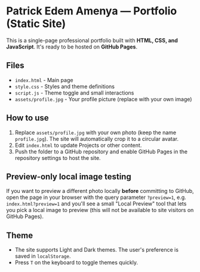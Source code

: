 # Patrick Edem Amenya — Portfolio (Static Site)

This is a single-page professional portfolio built with **HTML, CSS, and JavaScript**. It's ready to be hosted on **GitHub Pages**.

## Files
- `index.html` - Main page
- `style.css` - Styles and theme definitions
- `script.js` - Theme toggle and small interactions
- `assets/profile.jpg` - Your profile picture (replace with your own image)

## How to use
1. Replace `assets/profile.jpg` with your own photo (keep the name `profile.jpg`). The site will automatically crop it to a circular avatar.
2. Edit `index.html` to update Projects or other content.
3. Push the folder to a GitHub repository and enable GitHub Pages in the repository settings to host the site.

## Preview-only local image testing
If you want to preview a different photo locally **before** committing to GitHub, open the page in your browser with the query parameter `?preview=1`, e.g. `index.html?preview=1` and you'll see a small "Local Preview" tool that lets you pick a local image to preview (this will not be available to site visitors on GitHub Pages).

## Theme
- The site supports Light and Dark themes. The user's preference is saved in `localStorage`.
- Press `T` on the keyboard to toggle themes quickly.
